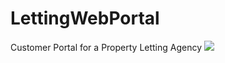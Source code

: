 # LettingWebPortal
Customer Portal for a Property Letting Agency
<img src="https://i.imgur.com/v1BQ7Dz.png"/>
